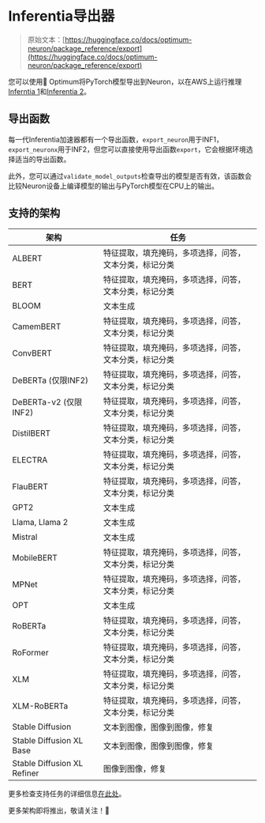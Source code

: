 # Inferentia导出器

> 原始文本：[https://huggingface.co/docs/optimum-neuron/package_reference/export](https://huggingface.co/docs/optimum-neuron/package_reference/export)

您可以使用🤗 Optimum将PyTorch模型导出到Neuron，以在AWS上运行推理[Inferntia 1](https://aws.amazon.com/ec2/instance-types/inf1/)和[Inferentia 2](https://aws.amazon.com/ec2/instance-types/inf2/)。

## 导出函数

每一代Inferentia加速器都有一个导出函数，`export_neuron`用于INF1，`export_neuronx`用于INF2，但您可以直接使用导出函数`export`，它会根据环境选择适当的导出函数。

此外，您可以通过`validate_model_outputs`检查导出的模型是否有效，该函数会比较Neuron设备上编译模型的输出与PyTorch模型在CPU上的输出。

## 支持的架构

| 架构 | 任务 |
| --- | --- |
| ALBERT | 特征提取，填充掩码，多项选择，问答，文本分类，标记分类 |
| BERT | 特征提取，填充掩码，多项选择，问答，文本分类，标记分类 |
| BLOOM | 文本生成 |
| CamemBERT | 特征提取，填充掩码，多项选择，问答，文本分类，标记分类 |
| ConvBERT | 特征提取，填充掩码，多项选择，问答，文本分类，标记分类 |
| DeBERTa (仅限INF2) | 特征提取，填充掩码，多项选择，问答，文本分类，标记分类 |
| DeBERTa-v2 (仅限INF2) | 特征提取，填充掩码，多项选择，问答，文本分类，标记分类 |
| DistilBERT | 特征提取，填充掩码，多项选择，问答，文本分类，标记分类 |
| ELECTRA | 特征提取，填充掩码，多项选择，问答，文本分类，标记分类 |
| FlauBERT | 特征提取，填充掩码，多项选择，问答，文本分类，标记分类 |
| GPT2 | 文本生成 |
| Llama, Llama 2 | 文本生成 |
| Mistral | 文本生成 |
| MobileBERT | 特征提取，填充掩码，多项选择，问答，文本分类，标记分类 |
| MPNet | 特征提取，填充掩码，多项选择，问答，文本分类，标记分类 |
| OPT | 文本生成 |
| RoBERTa | 特征提取，填充掩码，多项选择，问答，文本分类，标记分类 |
| RoFormer | 特征提取，填充掩码，多项选择，问答，文本分类，标记分类 |
| XLM | 特征提取，填充掩码，多项选择，问答，文本分类，标记分类 |
| XLM-RoBERTa | 特征提取，填充掩码，多项选择，问答，文本分类，标记分类 |
| Stable Diffusion | 文本到图像，图像到图像，修复 |
| Stable Diffusion XL Base | 文本到图像，图像到图像，修复 |
| Stable Diffusion XL Refiner | 图像到图像，修复 |

更多检查支持任务的详细信息[在此处](https://huggingface.co/docs/optimum-neuron/guides/export_model#selecting-a-task)。

更多架构即将推出，敬请关注！🚀
